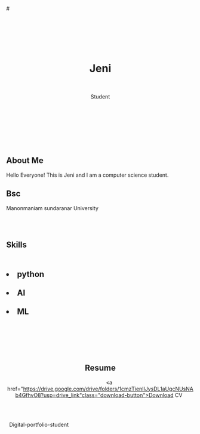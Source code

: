 #<!DOCTYPE html>
<html>
<head>
        <title>Your Name - Portfolio</title>
         <style>
           body {
                 font-family: Arial, sans-serif;
                 margin: 0;
                 padding: 0;
                 background-color: #f0f0f0;
           }
           header {
                 background-color:  #333;
                 color: #fff;
                 text-align: center;
                 padding: 2rem 0;
                 position: relative;
          }
          .header-content h1 {
                 font-size:2.5rem;

         }
         
         .porfile-picture {
             width:100px;
             height: 100px;
             border-radius: 75%;
             object-fit: cover;
             position: absolute;
             top: 75px;
             left: 75px;
         }
         
         nav {
                 background-color: #333;
                 color: #fff;
                 text-align: center;
         }
       
         nav u1 {
                list-style-type: none;
                padding: 0;

         }
       nav ul li {
           display:  inline;
           margin: 0  20px;
      }

     nav ul li a  {
          text-decoration: none;
          color:   #fff;
     }
   
     .section-content {
          backgrount-colour:     #fff;
          pading : 2rem;
          margin : 1rem;
          border- radius: 20px;
         boxshadow : 0 0 10px rgba(0,0,0,0.1);
     }
download-button {
          background-colour: #333;
          color: #fff

          Padding: 0.5rem 1rem;
          text-decoration: none;
          border_radius: 20px;
          display: inline- block;
          margin-top: 10px;
}

.download-button: hover  {
         background-color:  #555;
}

footer  {
          text-align:  center;
           Padding: 1rem 0;
            backgrount-colour: #333
           color: #fff;
        }

        ul {
             list-style-type: disc;
             padding-left: 20px;

       }
   </style>
   </head>
</head>
<body>
       <header>
              <div class="header-content">
                 <h1>Jeni</h1>
                 <p>Student</p>
    </div>
</header>
<nav>
</u1>
</nav>

<section id=" about ">
         <div class=" section-content">
               <h2>About Me</h2>
<p>Hello Everyone! This is Jeni and I am a computer science student. </p>
<div>
</section>
<section id="education">
<div class="section-content">
<h2>Bsc</h2>
<p>Manonmaniam sundaranar University</p>
</div>

</section>
<section id="skills ">
 <div class="section-content">
  <h2>Skills<h2>
  <li>python</li>
  <li>AI</li>
  <li>ML</li>
</div>
</section>
<section Id="resume">
        <center>

       <div class="section-content">
              <h2>Resume</h2>
              <a   href="https://drive.google.com/drive/folders/1cmzTienIlJysDL1aUgcNUsNAb4GfhvO8?usp=drive_link"class="download-button">Download CV</a>
  </div>
           </center>
</section>
           
<script>

       document.querySelectorAll('a[href^="#"]').forEac    
   h(another=> { another.addEventListener('click',
       function(e) { e.preventDefault();

      const targetId = this.getAttribute('href').

             substring (1);
      const targetElement =
             document.getElementById(targetId);

        if (targetElement) {
             window.scrollTo({
                     top: targetElement.offsetTop,
                      behaviour:  'smooth'
              });
         }
     });
   });
  </script>
</body>
  </html> Digital-portfolio-student
